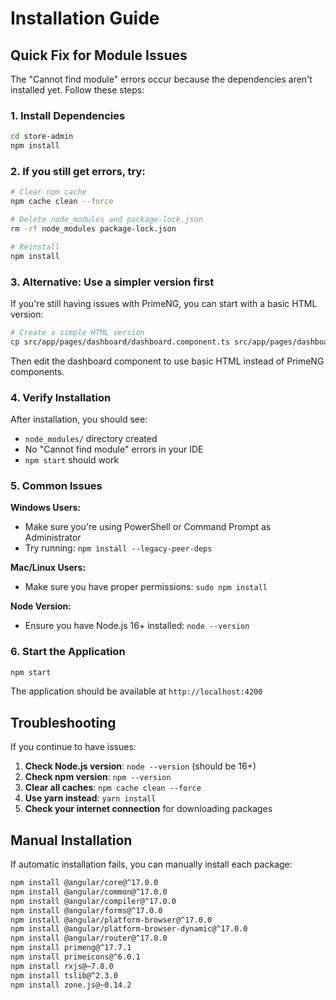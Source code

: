 # Installation Guide

## Quick Fix for Module Issues

The "Cannot find module" errors occur because the dependencies aren't installed yet. Follow these steps:

### 1. Install Dependencies

```bash
cd store-admin
npm install
```

### 2. If you still get errors, try:

```bash
# Clear npm cache
npm cache clean --force

# Delete node_modules and package-lock.json
rm -rf node_modules package-lock.json

# Reinstall
npm install
```

### 3. Alternative: Use a simpler version first

If you're still having issues with PrimeNG, you can start with a basic HTML version:

```bash
# Create a simple HTML version
cp src/app/pages/dashboard/dashboard.component.ts src/app/pages/dashboard/dashboard.component.ts.backup
```

Then edit the dashboard component to use basic HTML instead of PrimeNG components.

### 4. Verify Installation

After installation, you should see:
- `node_modules/` directory created
- No "Cannot find module" errors in your IDE
- `npm start` should work

### 5. Common Issues

**Windows Users:**
- Make sure you're using PowerShell or Command Prompt as Administrator
- Try running: `npm install --legacy-peer-deps`

**Mac/Linux Users:**
- Make sure you have proper permissions: `sudo npm install`

**Node Version:**
- Ensure you have Node.js 16+ installed: `node --version`

### 6. Start the Application

```bash
npm start
```

The application should be available at `http://localhost:4200`

## Troubleshooting

If you continue to have issues:

1. **Check Node.js version**: `node --version` (should be 16+)
2. **Check npm version**: `npm --version`
3. **Clear all caches**: `npm cache clean --force`
4. **Use yarn instead**: `yarn install`
5. **Check your internet connection** for downloading packages

## Manual Installation

If automatic installation fails, you can manually install each package:

```bash
npm install @angular/core@^17.0.0
npm install @angular/common@^17.0.0
npm install @angular/compiler@^17.0.0
npm install @angular/forms@^17.0.0
npm install @angular/platform-browser@^17.0.0
npm install @angular/platform-browser-dynamic@^17.0.0
npm install @angular/router@^17.0.0
npm install primeng@^17.7.1
npm install primeicons@^6.0.1
npm install rxjs@~7.8.0
npm install tslib@^2.3.0
npm install zone.js@~0.14.2
``` 